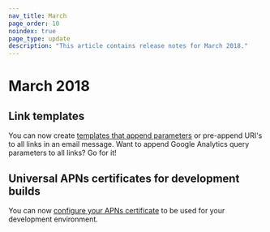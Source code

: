 ```yaml
---
nav_title: March
page_order: 10
noindex: true
page_type: update
description: "This article contains release notes for March 2018."
---
```

# March 2018

## Link templates

You can now create [templates that append parameters][91] or pre-append URI's to all links in an email message. Want to append Google Analytics query parameters to all links? Go for it!

## Universal APNs certificates for development builds

You can now [configure your APNs certificate][90] to be used for your development environment.

[90]: {{site.baseurl}}/developer_guide/platform_integration_guides/swift/push_notifications/troubleshooting//#step-1-configuring-the-push-certificate-and-provisioning-profile
[91]: {{site.baseurl}}/user_guide/message_building_by_channel/email/link_templates/#link-templates
